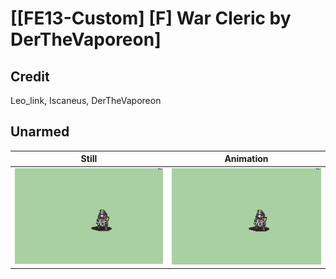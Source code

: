 # [\[FE13-Custom\] \[F\] War Cleric by DerTheVaporeon]

## Credit

Leo_link, Iscaneus, DerTheVaporeon

## Unarmed

| Still | Animation |
| :---: | :-------: |
| ![Unarmed still](./Unarmed_000.png) | ![Unarmed animation](./Unarmed.gif) |
